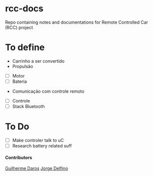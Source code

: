 # rcc-docs

Repo containing notes and documentations for Remote Controlled Car (RCC) project

# To define

- Carrinho a ser convertido
- Propulsão
- [ ] Motor  
- [ ] Bateria  
- ⁠Comunicação com controle remoto  
- [ ] Controle  
- [ ] Stack Bluetooth  

# To Do
- [ ] Make controler talk to uC
- [ ] Research battery related suff

#### Contributors
[Guilherme Daros](https://github.com/guilherme-daros)
[Jorge Delfino](https://github.com/Jorgeliberato)
